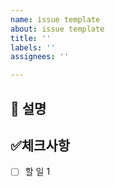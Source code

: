 ```yaml
---
name: issue template
about: issue template
title: ''
labels: ''
assignees: ''

---
```


## 📝 설명


## ✅체크사항
- [ ] 할 일 1
